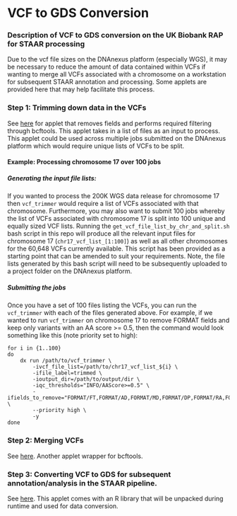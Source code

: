 # VCF to GDS Conversion
### Description of VCF to GDS conversion on the UK Biobank RAP for STAAR processing

Due to the vcf file sizes on the DNAnexus platform (especially WGS), it may be necessary to reduce the amount of data contained within VCFs if wanting to merge all VCFs associated with a chromosome on a workstation for subsequent STAAR annotation and processing. Some applets are provided here that may help facilitate this process.

### Step 1: Trimming down data in the VCFs
See [here](https://github.com/drarwood/vcf_trimmer) for applet that removes fields and performs required filtering through bcftools.
This applet takes in a list of files as an input to process. This applet could be used across multiple jobs submitted on the DNAnexus platform which would require unique lists of VCFs to be split. 
#### Example: Processing chromosome 17 over 100 jobs
##### Generating the input file lists:
If you wanted to process the 200K WGS data release for chromosome 17 then `vcf_trimmer` would require a list of VCFs associated with that chromosome. 
Furthermore, you may also want to submit 100 jobs whereby the list of VCFs associated with chromosome 17 is split into 100 unique and equally sized VCF lists.
Running the `get_vcf_file_list_by_chr_and_split.sh` bash script in this repo will produce all the relevant input files for chromosome 17 (`chr17_vcf_list_[1:100]`)
as well as all other chromosomes for the 60,648 VCFs currently available.
This script has been provided as a starting point that can be amended to suit your requirements.
Note, the file lists generated by this bash script will need to be subsequently uploaded to a project folder on the DNAnexus platform.
##### Submitting the jobs
Once you have a set of 100 files listing the VCFs, you can run the `vcf_trimmer` with each of the files generated above. 
For example, if we wanted to run `vcf_trimmer` on chromosome 17 to remove FORMAT fields and keep only variants with an AA score >= 0.5, then the command would look something like this (note priority set to high):

```
for i in {1..100}
do
    dx run /path/to/vcf_trimmer \
        -ivcf_file_list=/path/to/chr17_vcf_list_${i} \
        -ifile_label=trimmed \
        -ioutput_dir=/path/to/output/dir \
        -iqc_thresholds="INFO/AAScore>=0.5" \
        -ifields_to_remove="FORMAT/FT,FORMAT/AD,FORMAT/MD,FORMAT/DP,FORMAT/RA,FORMAT/PP,FORMAT/GQ,FORMAT/PL" \
        --priority high \
        -y
done
```

### Step 2: Merging VCFs
See [here](https://github.com/drarwood/vcf_merger). Another applet wrapper for bcftools.

### Step 3: Converting VCF to GDS for subsequent annotation/analysis in the STAAR pipeline.
See [here](https://github.com/drarwood/vcf2gds). This applet comes with an R library that will be unpacked during runtime and used for data conversion.
